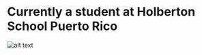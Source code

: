 # Currently a student at Holberton School Puerto Rico

![alt text](https://www.themasterpicks.com/wp-content/uploads/2020/04/22b22287602523.5dbd29081561d.gif)
